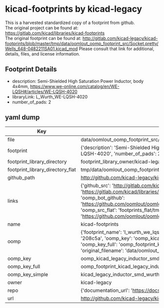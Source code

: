 # kicad-footprints by kicad-legacy  
This is a harvested standardized copy of a footprint from github.  
The original project can be found at:  
https://gitlab.com/kicad/libraries/kicad-footprints  
The original footprint can be found at:
http://gitlab.com/kicad-legacy/kicad-footprints/blob/master/tmp/data/oomlout_oomp_footprint_src/Socket.pretty/Wells_648-0482211SA01.kicad_mod
Please consult that link for additional, details, files, and license information.  
## Footprint Details
* description: Semi-Shielded High Saturation Power Inductor, body 4x4mm, https://www.we-online.com/catalog/en/WE-LQSH#/articles/WE-LQSH-4020  
* libraryLink: L_Wurth_WE-LQSH-4020  
* number_of_pads: 2  
## yaml dump  
| Key | Value |  
| --- | --- |  
| file | data/oomlout_oomp_footprint_src/kicad-footprints/Inductor_SMD_Wurth.pretty/L_Wurth_WE-LQSH-4020.kicad_mod |  
| footprint | {'description': 'Semi-Shielded High Saturation Power Inductor, body 4x4mm, https://www.we-online.com/catalog/en/WE-LQSH#/articles/WE-LQSH-4020', 'libraryLink': 'L_Wurth_WE-LQSH-4020', 'number_of_pads': 2} |  
| footprint_library_directory | footprint_library_owner/kicad-legacy_kicad-footprints |  
| footprint_library_directory_flat | tmp/data/oomlout_oomp_footprint_src/footprints_flat/kicad_legacy_inductor_smd_wurth_l_wurth_we_lqsh_4020/working |  
| github_path | http://github.com/kicad-legacy/kicad-footprints/blob/master/tmp/data/oomlout_oomp_footprint_src/Inductor_SMD_Wurth.pretty/L_Wurth_WE-LQSH-4020.kicad_mod |  
| links | {'github_src': 'http://gitlab.com/kicad-legacy/kicad-footprints/blob/master/tmp/data/oomlout_oomp_footprint_src/Socket.pretty/Wells_648-0482211SA01.kicad_mod', 'github_src_repo': 'https://gitlab.com/kicad/libraries/kicad-footprints', 'oomp_bot': 'tmp/data/oomlout_oomp_footprint_src/footprints/kicad_legacy_inductor_smd_wurth_l_wurth_we_lqsh_4020/working', 'oomp_bot_github': 'https://github.com/oomlout/oomlout_oomp_footprint_bot/tree/main/tmp/data/oomlout_oomp_footprint_src/footprints/kicad_legacy_inductor_smd_wurth_l_wurth_we_lqsh_4020/working', 'oomp_src_flat': 'footprints_flat/tmp/data/oomlout_oomp_footprint_src/footprints_flat/kicad_legacy_inductor_smd_wurth_l_wurth_we_lqsh_4020/working', 'oomp_src_flat_github': 'https://github.com/oomlout/oomlout_oomp_footprint_src/tree/main/tmp/data/oomlout_oomp_footprint_src/footprints_flat/kicad_legacy_inductor_smd_wurth_l_wurth_we_lqsh_4020/working'} |  
| name | kicad-footprints |  
| oomp | {'footprint_name': 'l_wurth_we_lqsh_4020', 'library_name': 'inductor_smd_wurth', 'md5': '208c5a3f872b9068f48d48176e3e7d17', 'md5_10': '208c5a3f87', 'md5_5': '208c5', 'md5_6': '208c5a', 'oomp_key': 'oomp_kicad_legacy_inductor_smd_wurth_l_wurth_we_lqsh_4020', 'oomp_key_extra': 'oomp_footprint_kicad_legacy_inductor_smd_wurth_l_wurth_we_lqsh_4020', 'oomp_key_full': 'oomp_footprint_kicad_legacy_inductor_smd_wurth_l_wurth_we_lqsh_4020_208c5a', 'oomp_key_simple': 'kicad_legacy_inductor_smd_wurth_l_wurth_we_lqsh_4020', 'original_filename': 'data/oomlout_oomp_footprint_src/kicad-footprints/Inductor_SMD_Wurth.pretty/L_Wurth_WE-LQSH-4020.kicad_mod', 'owner_name': 'kicad_legacy'} |  
| oomp_key | oomp_kicad_legacy_inductor_smd_wurth_l_wurth_we_lqsh_4020 |  
| oomp_key_full | oomp_footprint_kicad_legacy_inductor_smd_wurth_l_wurth_we_lqsh_4020 |  
| oomp_key_simple | kicad_legacy_inductor_smd_wurth_l_wurth_we_lqsh_4020 |  
| owner | kicad-legacy |  
| repo | {'documentation_url': 'https://docs.github.com/rest/repos/repos#get-a-repository', 'message': 'Not Found'} |  
| url | http://github.com/kicad-legacy/kicad-footprints |  

